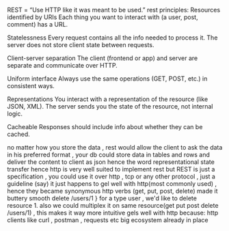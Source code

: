 REST = “Use HTTP like it was meant to be used.”
rest principles:
Resources identified by URIs
Each thing you want to interact with (a user, post, comment) has a URL.

Statelessness
Every request contains all the info needed to process it.
The server does not store client state between requests.

Client-server separation
The client (frontend or app) and server are separate and communicate over HTTP.

Uniform interface
Always use the same operations (GET, POST, etc.) in consistent ways.

Representations
You interact with a representation of the resource (like JSON, XML).
The server sends you the state of the resource, not internal logic.

Cacheable
Responses should include info about whether they can be cached.





no matter how you store the data , rest would allow the client to ask the data in his preferred format ,
your db could store data in tables and rows and deliver the content to client as json
hence the word representational state transfer
hence http is very well suited to implement rest
but REST is just a specification , you could use it over http , tcp or any other protocol , just a guideline (say)
it just happens to gel well with http(most commonly used) , hence they became synonymous
http verbs (get, put, post, delete) made it buttery smooth
delete /users/1 } for a type user , we'd like to delete resource 1.
also we could multiplex it on same resource(get put post delete /users/1) , this makes it way more intuitive
gels well with http because:
    http clients like curl , postman , requests etc
    big ecosystem already in place


